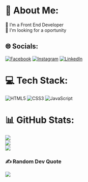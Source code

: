# 💫 About Me:
🔭 I’m a Front End Developer<br>🔎 I'm looking for a oportunity <br>


## 🌐 Socials:
[![Facebook](https://img.shields.io/badge/Facebook-%231877F2.svg?logo=Facebook&logoColor=white)](https://facebook.com/fabiosantoslk3) [![Instagram](https://img.shields.io/badge/Instagram-%23E4405F.svg?logo=Instagram&logoColor=white)](https://instagram.com/fabio_santoslk3) [![LinkedIn](https://img.shields.io/badge/LinkedIn-%230077B5.svg?logo=linkedin&logoColor=white)](https://linkedin.com/in/fabinlkz96) 

# 💻 Tech Stack:
![HTML5](https://img.shields.io/badge/html5-%23E34F26.svg?style=for-the-badge&logo=html5&logoColor=white) ![CSS3](https://img.shields.io/badge/css3-%231572B6.svg?style=for-the-badge&logo=css3&logoColor=white) ![JavaScript](https://img.shields.io/badge/javascript-%23323330.svg?style=for-the-badge&logo=javascript&logoColor=%23F7DF1E)
# 📊 GitHub Stats:
![](https://github-readme-stats.vercel.app/api?username=fabiolkz&theme=dark&hide_border=false&include_all_commits=true&count_private=true)<br/>
![](https://github-readme-streak-stats.herokuapp.com/?user=fabiolkz&theme=dark&hide_border=false)<br/>
![](https://github-readme-stats.vercel.app/api/top-langs/?username=fabiolkz&theme=dark&hide_border=false&include_all_commits=true&count_private=true&layout=compact)

### ✍️ Random Dev Quote
![](https://quotes-github-readme.vercel.app/api?type=horizontal&theme=radical)

<!-- Proudly created with GPRM ( https://gprm.itsvg.in ) -->

